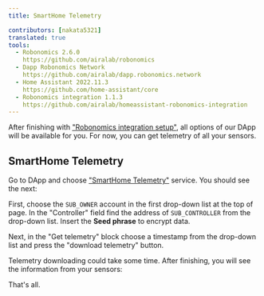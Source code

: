 ```yaml
---
title: SmartHome Telemetry

contributors: [nakata5321]
translated: true
tools:   
  - Robonomics 2.6.0
    https://github.com/airalab/robonomics
  - Dapp Robonomics Network 
    https://github.com/airalab/dapp.robonomics.network
  - Home Assistant 2022.11.3
    https://github.com/home-assistant/core
  - Robonomics integration 1.1.3
    https://github.com/airalab/homeassistant-robonomics-integration
---
```


After finishing with ["Robonomics integration setup"](/docs/robonomics-integration-setup/), all options of our DApp will be available for you.
For now, you can get telemetry of all your sensors.

## SmartHome Telemetry

Go to DApp and  choose ["SmartHome Telemetry"](https://dapp.robonomics.network/#/smarthome-telemetry) service. You should see the next:

<robo-wiki-picture src="home-assistant/telemetry-start.jpg" />

First, choose the `SUB_OWNER` account in the first drop-down list at the top of page. In the "Controller" field 
find the address of `SUB_CONTROLLER` from the drop-down list.
Insert the **Seed phrase** to encrypt data.

Next, in the "Get telemetry" block choose a timestamp from the drop-down list and press the "download telemetry" button.

<robo-wiki-picture src="home-assistant/datalog-time.jpg" />

Telemetry downloading could take some time. After finishing, you will see the information from your sensors:

<robo-wiki-picture src="home-assistant/telemetry.jpg" />

That's all.


<!---
## Launch devices

Go back and  choose service ["SmartHome Telemetry"](https://dapp.robonomics.network/#/services). You will forward to DApp website. In first login give permission to website to use polkadot{.js} extension. You will see next:

<robo-wiki-picture src="home-assistant/telemetry-start.jpg" />

Find address of your `user` account and press blue button:

<robo-wiki-picture src="home-assistant/datalog-start.jpg" />

And you will see popup "Launch" window:

<robo-wiki-picture src="home-assistant/launch-window.jpg" />

Launch command calls HomeAssistant service, first two fields are **service name** - "Platform" and **service function** - "Name". Let's find them.

For this go to your Home Assistant interface in browser -> `Developer tools` -> `SERVICES` and turn on `YAML mode`.

<robo-wiki-picture src="home-assistant/ha-services.jpg" />

Find a service you need using a search field or choose from a drop-down list there.

<robo-wiki-picture src="home-assistant/ha-light.jpg" />

Let's find a `light` service. You will see available functions(`turn_on`, `turn_off`, `toggle`). Choose `turn_on` function.

<robo-wiki-picture src="home-assistant/ha-light-on.jpg" />

On the picture you see **service name** - `light` and **service function** - `turn_on`. Write these statements to popup window of DApp.

<robo-wiki-picture src="home-assistant/light-window.jpg" />

Next you need to find the sensor ID. For this go to `Overview` on the HA page. Find sensor, which you want to turn on(in this example it is the light) and press on it. 

<robo-wiki-picture src="home-assistant/light-name.jpg" />

You will see a popup window and with a "settings" button on it the top-right corner. Press on it. The popup window will change. In the new window you will find required `entity_id`:

<robo-wiki-picture src="home-assistant/entity-ha.jpg" />

Copy it and paste to field in our dapp:

<robo-wiki-picture src="home-assistant/dapp-entity.jpg" />

Finally, press `SEND` button and sign transaction with your password. Wait until transaction is in block and check your light. It should be turned on (sometimes it takes a bit more time).

Congratulations, You have fully installed and set up Your Home Assistant with Robonomics!
-->
